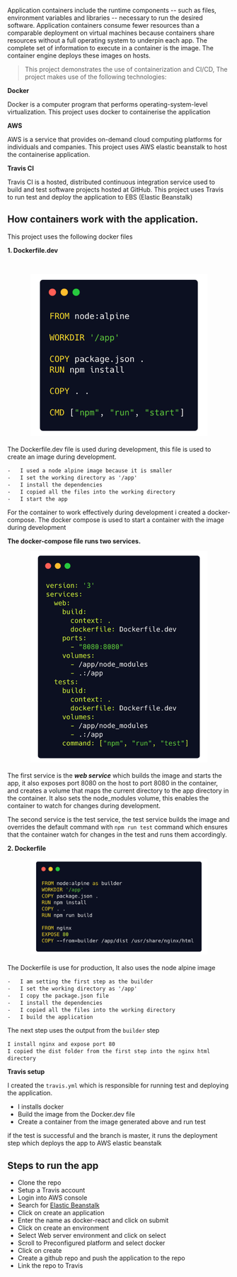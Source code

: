 Application containers include the runtime components -- such as files, environment variables and libraries -- necessary to run the desired software. Application containers consume fewer resources than a comparable deployment on virtual machines because containers share resources without a full operating system to underpin each app. The complete set of information to execute in a container is the image. The container engine deploys these images on hosts.

> This project demonstrates the use of containerization and CI/CD, The
> project makes use of the following technologies:

**Docker**

Docker is a computer program that performs operating-system-level virtualization. This project uses docker to containerise the application

**AWS**

AWS is a service that provides on-demand cloud computing platforms for individuals and companies. This project uses AWS elastic beanstalk to host the containerise application.

**Travis CI**

Travis CI is a hosted, distributed continuous integration service used to build and test software projects hosted at GitHub. This project uses Travis to run test and deploy the application to EBS (Elastic Beanstalk)

##  How containers work with the application.

This project uses the following docker files

**1.  Dockerfile.dev**

<br><center><img width="400px" src="img/dockerfile.dev.png"></center><br>
The Dockerfile.dev file is used during development, this file is used to create an image during development.

    -   I used a node alpine image because it is smaller
    -   I set the working directory as '/app'
    -   I install the dependencies
    -   I copied all the files into the working directory
    -   I start the app

For the container to work effectively during development i created a docker-compose. The docker compose is used to start a container with the image during development

**The docker-compose file runs two services.**
<br><center><img width="400px" src="img/docker-compose.png"></center><br>
The first service is the ***web service*** which builds the image and starts the app,
it also exposes port 8080 on the host to port 8080 in the container,
and creates a volume that maps the current directory to the app directory in the container. It also sets the node_modules volume, this enables the container to watch for changes during development.

The second service is the test service, the test service builds the image and overrides the default command with `npm run test` command which ensures that the container watch for changes in the test and runs them accordingly.

**2. Dockerfile**
<br><center><img width="400px" src="img/dockerfile.png"></center><br>
The Dockerfile is use for production, It also uses the node alpine image

    -   I am setting the first step as the builder
    -   I set the working directory as '/app'
    -   I copy the package.json file
    -   I install the dependencies
    -   I copied all the files into the working directory
    -   I build the application

The next step uses the output from the `builder` step

    I install nginx and expose port 80 
    I copied the dist folder from the first step into the nginx html directory

**Travis setup**

I created the `travis.yml` which is responsible for running test and deploying the application.

   - I installs docker
   -  Build the image from the Docker.dev file
   -  Create a container from the image generated above and run test

if the test is successful and the branch is master, it runs the deployment step which deploys the app to AWS elastic beanstalk

## Steps to run the app


-   Clone the repo
-   Setup a Travis account
-   Login into AWS console
-   Search for [Elastic Beanstalk](https://docs.aws.amazon.com/console/quickstarts)
-   Click on create an application
-   Enter the name as docker-react and click on submit
-   Click on create an environment
-   Select Web server environment and click on select
-   Scroll to Preconfigured platform and select docker
-   Click on create
-   Create a github repo and push the application to the repo
-   Link the repo to Travis